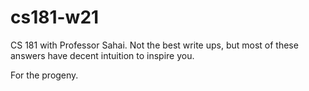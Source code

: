 # cs181-w21
CS 181 with Professor Sahai. Not the best write ups, but most of these answers have decent intuition to inspire you.

For the progeny.
